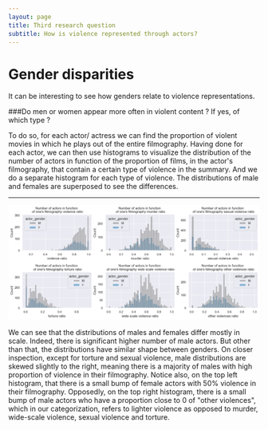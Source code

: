 ```yaml
---
layout: page
title: Third research question
subtitle: How is violence represented through actors?
---
```

# Gender disparities

It can be interesting to see how genders relate to violence representations. 

###Do men or women appear more often in violent content ? If yes, of which type ? 

To do so, for each actor/ actress we can find the proportion of violent movies in which he plays out of the entire
filmography. Having done for each actor, we can then use histograms to visualize the distribution of the number of actors in function 
of the proportion of films, in the actor's filmography, that contain a certain type of violence in the summary. And we do a separate histogram
for each type of violence. The distributions of male and females are superposed to see the differences. 

* * *

![gender disparities](assets/img/gender_analysis.png)

We can see that the distributions of males and females differ mostly in scale. Indeed, there is significant higher number of male
actors. But other than that, the distributions have similar shape between genders. On closer inspection, except for torture and sexual violence,
male distributions are skewed slightly to the right, meaning there is a majority of males with high proportion of violence in their filmography.
Notice also, on the top left histogram, that there is a small bump of female actors with 50% violence in their filmography. 
Opposedly, on the top right histogram, there is a small bump of male actors who have a proportion close to 0 of "other violences",
which in our categorization, refers to lighter violence as opposed to murder, wide-scale violence, sexual violence and torture.
